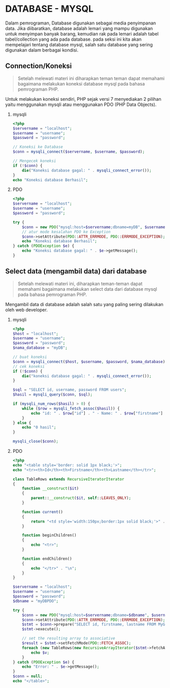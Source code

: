 # DATABASE - MYSQL

Dalam pemrograman, Database digunakan sebagai media penyimpanan data. Jika diibaratkan, database adalah lemari yang mampu digunakan untuk menyimpan banyak barang, kemudian rak pada lemari adalah tabel tabel/collection yang ada pada database. pada seksi ini kita akan mempelajari tentang database mysql, salah satu database yang sering digunakan dalam berbagai kondisi.

## Connection/Koneksi
> Setelah melewati materi ini diharapkan teman teman dapat memahami bagaimana melakukan koneksi database mysql pada bahasa pemrograman PHP.

Untuk melakukan koneksi sendiri, PHP sejak versi 7 menyediakan 2 pilihan yaitu menggunakan mysqli atau menggunakan PDO (PHP Data Objects).
1. mysqli
    ```php
    <?php
    $servername = "localhost";
    $username = "username";
    $password = "password";

    // Koneksi ke Database
    $conn = mysqli_connect($servername, $username, $password);

    // Mengecek koneksi
    if (!$conn) {
        die("Koneksi database gagal: " . mysqli_connect_error());
    }
    echo "Koneksi database Berhasil";
    ```

2. PDO
    ```php
    <?php
    $servername = "localhost";
    $username = "username";
    $password = "password";

    try {
        $conn = new PDO("mysql:host=$servername;dbname=myDB", $username, $password);
        // atur mode kesalahan PDO ke Exception
        $conn->setAttribute(PDO::ATTR_ERRMODE, PDO::ERRMODE_EXCEPTION);
        echo "Koneksi database Berhasil";
    } catch (PDOException $e) {
        echo "Koneksi database gagal: " . $e->getMessage();
    }
    ```

## Select data (mengambil data) dari database
> Setelah melewati materi ini, diharapkan teman-teman dapat memahami bagaimana melakukan select data dari database mysql pada bahasa pemrograman PHP.

Mengambil data di database adalah salah satu yang paling sering dilakukan oleh web developer.
1. mysqli
    ```php
    <?php
    $host = "localhost";
    $username = "username";
    $password = "password";
    $nama_database = "myDB";

    // buat koneksi
    $conn = mysqli_connect($host, $username, $password, $nama_database);
    // cek koneksi
    if (!$conn) {
        die("koneksi database gagal: " . mysqli_connect_error());
    }

    $sql = "SELECT id, username, password FROM users";
    $hasil = mysqli_query($conn, $sql);

    if (mysqli_num_rows($hasil) > 0) {
        while ($row = mysqli_fetch_assoc($hasil)) {
            echo "id: " . $row["id"] . " - Name: " . $row["firstname"] . " " . $row["lastname"] . "<br>";
        }
    } else {
        echo "0 hasil";
    }

    mysqli_close($conn);
    ```

2. PDO
    ```php
    <?php
    echo "<table style='border: solid 1px black;'>";
    echo "<tr><th>Id</th><th>Firstname</th><th>Lastname</th></tr>";

    class TableRows extends RecursiveIteratorIterator
    {
        function __construct($it)
        {
            parent::__construct($it, self::LEAVES_ONLY);
        }

        function current()
        {
            return "<td style='width:150px;border:1px solid black;'>" . parent::current() . "</td>";
        }

        function beginChildren()
        {
            echo "<tr>";
        }

        function endChildren()
        {
            echo "</tr>" . "\n";
        }
    }

    $servername = "localhost";
    $username = "username";
    $password = "password";
    $dbname = "myDBPDO";

    try {
        $conn = new PDO("mysql:host=$servername;dbname=$dbname", $username, $password);
        $conn->setAttribute(PDO::ATTR_ERRMODE, PDO::ERRMODE_EXCEPTION);
        $stmt = $conn->prepare("SELECT id, firstname, lastname FROM MyGuests");
        $stmt->execute();

        // set the resulting array to associative
        $result = $stmt->setFetchMode(PDO::FETCH_ASSOC);
        foreach (new TableRows(new RecursiveArrayIterator($stmt->fetchAll())) as $k => $v) {
            echo $v;
        }
    } catch (PDOException $e) {
        echo "Error: " . $e->getMessage();
    }
    $conn = null;
    echo "</table>";
    ```
